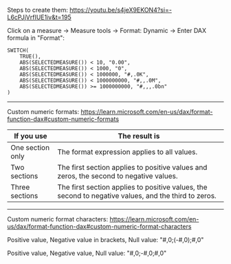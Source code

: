 Steps to create them: https://youtu.be/s4jeX9EKON4?si=-L6cPJjVrfIUE1iv&t=195

Click on a measure -> Measure tools -> Format: Dynamic -> Enter DAX formula in "Format":

```sql(dax)
SWITCH(
    TRUE(),
    ABS(SELECTEDMEASURE()) < 10, "0.00",
    ABS(SELECTEDMEASURE()) < 1000, "0",
    ABS(SELECTEDMEASURE()) < 1000000, "#,.0K",
    ABS(SELECTEDMEASURE()) < 1000000000, "#,,.0M",
    ABS(SELECTEDMEASURE()) >= 1000000000, "#,,,.0bn"
)
```

---

Custom numeric formats: https://learn.microsoft.com/en-us/dax/format-function-dax#custom-numeric-formats

| If you use       | The result is                                                                                        |
|------------------|------------------------------------------------------------------------------------------------------|
| One section only | The format expression applies to all values.                                                         |
| Two sections     | The first section applies to positive values and zeros, the second to negative values.               |
| Three sections   | The first section applies to positive values, the second to negative values, and the third to zeros. |

---

Custom numeric format characters: https://learn.microsoft.com/en-us/dax/format-function-dax#custom-numeric-format-characters


Positive value, Negative value in brackets, Null value:
"#,0;(-#,0);#,0"

Positive value, Negative value, Null value:
"#,0;-#,0;#,0"